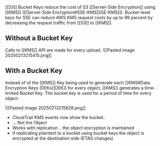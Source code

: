 [[S3]] Bucket Keys reduce the cost of S3 [[Server-Side Encryption]] using [[KMS]] ([[Server-Side Encryption#SSE-KMS|SSE-KMS]]). Bucket-level keys for SSE can reduce AWS KMS request costs by up to 99 percent by decreasing the request traffic from [[S3]] to [[KMS]].

## Without a Bucket Key
Calls to [[KMS]] API are made for every upload.
![[Pasted image 20250213215415.png]]

## With a Bucket Key
Instead of of the [[KMS]] Key being used to generate each [[KMS#Data Encryption Keys (DEKs)|DEK]] for every object, [[KMS]] generates a time-limited Bucket Key. The bucket key is used for a period of time for every object.

![[Pasted image 20250213215828.png]]

- ﻿﻿CloudTrail KMS events now show the bucket..
- ﻿﻿... Not the Object
- ﻿﻿Works with replication .. the object encryption is maintained
- ﻿﻿if replicating plaintext to a bucket using bucket keys the object is encrypted at the destination side (ETAG changes)

